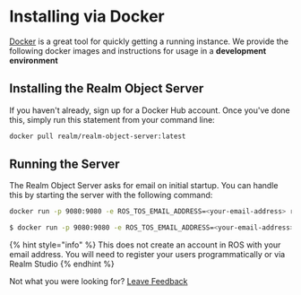 # Installing via Docker

[Docker](https://docs.docker.com/install/) is a great tool for quickly getting a running instance.  We provide the following docker images and instructions for usage in a **development environment**

## Installing the Realm Object Server

If you haven't already, sign up for a Docker Hub account.  Once you've done this, simply run this statement from your command line: 

```bash
docker pull realm/realm-object-server:latest
```

## Running the Server 

The Realm Object Server asks for email on initial startup.  You can handle this by starting the server with the following command: 

```bash
docker run -p 9080:9080 -e ROS_TOS_EMAIL_ADDRESS=<your-email-address> realm/realm-object-server:latest
```

```bash
$ docker run -p 9080:9080 -e ROS_TOS_EMAIL_ADDRESS=<your-email-address> -v $(pwd)/data:/data realm/realm-object-server:latest
```

{% hint style="info" %}
This does not create an account in ROS with your email address.  You will need to register your users programmatically or via Realm Studio 
{% endhint %}

Not what you were looking for? [Leave Feedback](https://www.getfeedback.com/r/uO1Zl0vE)

